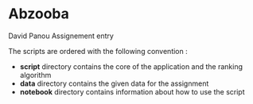 # Abzooba
David Panou Assignement entry

The scripts are ordered with the following convention :
- __script__ directory contains the core of the application and the ranking algorithm
- __data__ directory contains the given data for the assignment
- __notebook__ directory contains information about how to use the script
